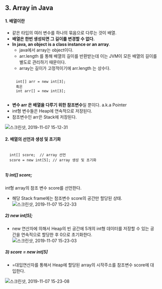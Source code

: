 

## 3. Array in Java


  #### 1. 배열이란
  
  * 같은 타입의 여러 변수를 하나의 묶음으로 다루는 것이 배열.
  * **배열은 한번 생성되면 그 길이를 변경할 수 없다.**
  * **In java, an object is a class instance or an array**.
    - java에서 array는 object이다. 
    - arr.length 를 통해 배열의 길이를 반환받는데 이는 JVM이 모든 배열의 길이를 별도로 관리하기 때문이다.
    - array는 길이가 고정적이기에 arr.length 는 상수다. 
    
   
  <pre><code>  
     int[] arr = new int[3];
     혹은
     int arr[] = new int[3];
  </code></pre>
  
  *  **변수 arr 은 배열을 다루기 위한 참조변수**일 뿐이다. a.k.a Pointer
  * int형 변수들은 Heap에 연속적으로 저장된다.
  * 참조변수인 arr은 Stack에 저장된다.
  
  ![스크린샷, 2019-11-07 15-12-31](https://user-images.githubusercontent.com/34915108/68364378-1eecf780-0171-11ea-8fcf-137391ee1d34.png)

 #### 2. 배열의 선언과 생성 및 초기화
 
  <pre><code>
  int[] score;  // array 선언
  score = new int[5]; // array 생성 및 초기화
  </code></pre>
 
 ##### 1) int[] score;  
  int형 array의 참조 변수 score를 선언한다.  
  * 해당 Stack frame에는 참조변수 score의 공간만 할당된 상태.
  ![스크린샷, 2019-11-07 15-22-33](https://user-images.githubusercontent.com/34915108/68364859-88b9d100-0172-11ea-8cf3-ae0f9636c0d7.png)

##### 2) new int[5];  
  * new 연산자에 의해서 Heap의 빈 공간에 5개의 int형 데이터를 저장할 수 있는 공간을 연속적으로 할당한 후 0으로 초기화한다.
![스크린샷, 2019-11-07 15-23-03](https://user-images.githubusercontent.com/34915108/68364860-89526780-0172-11ea-880f-821b30f476dd.png)

##### 3) score = new int[5]  
 * =대입연산자를 통해서 Heap에 할당된 array의 시작주소를 참조변수 score에 대입한다.
 
![스크린샷, 2019-11-07 15-23-08](https://user-images.githubusercontent.com/34915108/68364863-8a839480-0172-11ea-9881-59ff5cd02941.png)



